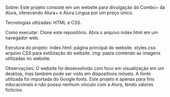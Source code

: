 Sobre:
Este projeto consiste em um website para divulgação do Combo+ da Alura, oferecendo Alura+ e Alura Língua por um preço único.

Tecnologias utlizadas:
HTML e CSS.

Como executar:
Clone este repositório.
Abra o arquivo index.html em um navegador web.

Estrutura do projeto:
index.html: página principal do website.
styles.css: arquivo CSS para estilização do website.
img: pasta contendo as imagens utilizadas no website.

Observações:
O website foi desenvolvido com foco em visualização em um desktop, mas também pode ser visto em dispositivos móveis.
A fonte utilizada foi importada do Google fonts.
Este projeto é apenas para fins educacionais e não possui nenhum vínculo com a Alura, tendo valores fictícios.
